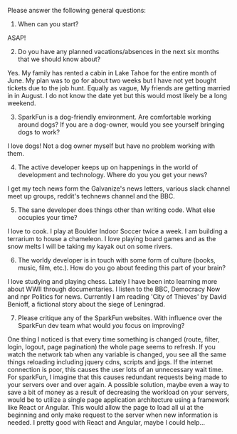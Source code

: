 Please answer the following general questions:

1. When can you start?

  ASAP!

2. Do you have any planned vacations/absences in the next six months that we should know about?

  Yes. My family has rented a cabin in Lake Tahoe for the entire month of June. My plan was to go for about two weeks but I have not yet bought tickets due to the job hunt. Equally as vague, My friends are getting married in in August. I do not know the date yet but this would most likely be a long weekend.

3. SparkFun is a dog-friendly environment. Are comfortable working around dogs? If you are a dog-owner, would you see yourself bringing dogs to work?

  I love dogs! Not a dog owner myself but have no problem working with them.

4. The active developer keeps up on happenings in the world of development and technology. Where do you you get your news?

  I get my tech news form the Galvanize's news letters, various slack channel meet up groups, reddit's technews channel and the BBC.

5. The sane developer does things other than writing code. What else occupies your time?

  I love to cook. I play at Boulder Indoor Soccer twice a week. I am building a terrarium to house a chameleon. I love playing board games and as the snow melts I will be taking my kayak out on some rivers.

6. The worldy developer is in touch with some form of culture (books, music, film, etc.). How do you go about feeding this part of your brain?

  I love studying and playing chess. Lately I have been into learning more about WWII through documentaries. I listen to the BBC, Democracy Now and npr Politics for news. Currently I am reading 'City of Thieves' by David Benioff, a fictional story about the siege of Leningrad.

7. Please critique any of the SparkFun websites. With influence over the SparkFun dev team what would *you* focus on improving?

  One thing I noticed is that every time something is changed (route, filter, login, logout, page pagination) the whole page seems to refresh. If you watch the network tab when any variable is changed, you see all the same things reloading including  jquery cdns, scripts and jpgs. If the internet connection is poor, this causes the user lots of an unnecessary wait time. For sparkFun, I imagine that this causes redundant requests being made to your servers over and over again. A possible solution, maybe even a way to save a bit of money as a result of decreasing the workload on your servers, would be to utilize a single page application architecture using a framework like React or Angular. This would allow the page to load all ui at the beginning and only make request to the server when new information is needed. I pretty good with React and Angular, maybe I could help...
